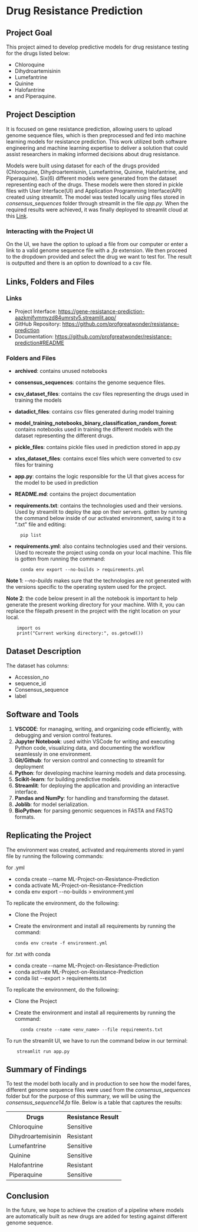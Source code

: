 # Drug Resistance Prediction

## Project Goal

This project aimed to develop predictive models for drug resistance testing for the drugs listed below:
- Chloroquine
- Dihydroartemisinin
- Lumefantrine
- Quinine
- Halofantrine
- and Piperaquine. 

## Project Desciption

It is focused on gene resistance prediction, allowing users to upload genome sequence files, which is then preprocessed and fed into machine learning models for resistance prediction. This work utilized both software engineering and machine learning expertise to deliver a solution that could assist researchers in making informed decisions about drug resistance. 

Models were built using dataset for each of the drugs provided (Chloroquine, Dihydroartemisinin, Lumefantrine, Quinine, Halofantrine, and Piperaquine). Six(6) different models were generated from the dataset representing each of the drugs. These models were then stored in pickle files with User Interface(UI) and Application Programming Interface(API) created using streamlit. The model was tested locally using files stored in *consensus_sequences* folder through streamlit in the file *app.py*. When the required results were achieved, it was finally deployed to streamlit cloud at this [Link](https://gene-resistance-prediction-aazkmjfvmmyzd84umrstv5.streamlit.app/).

### Interacting with the Project UI

On the UI, we have the option to upload a file from our computer or enter a link to a valid genome sequence file with a _.fa_ extension. We then proceed to the dropdown provided and select the drug we want to test for. The result is outputted and there is an option to download to a csv file.

## Links, Folders and Files

### Links

- Project Interface: https://gene-resistance-prediction-aazkmjfvmmyzd84umrstv5.streamlit.app/
- GitHub Repository: https://github.com/profgreatwonder/resistance-prediction
- Documentation: https://github.com/profgreatwonder/resistance-prediction#README

### Folders and Files

- **archived**: contains unused notebooks
- **consensus_sequences**: contains the genome sequence files.
- **csv_dataset_files**: contains the csv files representing the drugs used in training the models
- **datadict_files**: contains csv files generated during model training
- **model_training_notebooks_binary_classification_random_forest**: contains notebooks used in training the different models with the dataset representing the different drugs.
- **pickle_files**: contains pickle files used in prediction stored in app.py
- **xlxs_dataset_files**: contains excel files which were converted to csv files for training
- **app.py**: contains the logic responsible for the UI that gives access for the model to be used in prediction
- **README.md**: contains the project documentation
- **requirements.txt**: contains the technologies used and their versions. Used by streamlit to deploy the app on their servers. gotten by running the command below inside of our activated environment, saving it to a ".txt" file and editing:

        pip list

- **requirements.yml**: also contains technologies used and their versions. Used to recreate the project using conda on your local machine. This file is gotten from running the command:

        conda env export --no-builds > requirements.yml

**Note 1**: _--no-builds_ makes sure that the technologies are not generated with the versions specific to the operating system used for the project.

**Note 2**: the code below present in all the notebook is important to help generate the present working directory for your machine. With it, you can replace the filepath present in the project with the right location on your local.

        import os
        print("Current working directory:", os.getcwd())

## Dataset Description
The dataset has columns:
- Accession_no
- sequence_id
- Consensus_sequence
- label

## Software and Tools

1. **VSCODE**: for managing, writing, and organizing code efficiently, with debugging and version control features.
2. **Jupyter Notebook**: used within VSCode for writing and executing Python code, visualizing data, and documenting the workflow seamlessly in one environment. 
3. **Git/Github**: for version control and connecting to streamlit for deployment
5. **Python**: for developing machine learning models and data processing.
6. **Scikit-learn**: for building predictive models.
7. **Streamlit**: for deploying the application and providing an interactive interface.
8. **Pandas and NumPy**: for handling and transforming the dataset.
9. **Joblib**: for model serialization.
10. **BioPython**: for parsing genomic sequences in FASTA and FASTQ formats.

## Replicating the Project

The environment was created, activated and requirements stored in yaml file by running the following commands:

for .yml

- conda create --name ML-Project-on-Resistance-Prediction
- conda activate ML-Project-on-Resistance-Prediction
- conda env export --no-builds > environment.yml

To replicate the environment, do the following:

- Clone the Project
- Create the environment and install all requirements by running the command:

      conda env create -f environment.yml

for .txt with conda

- conda create --name ML-Project-on-Resistance-Prediction
- conda activate ML-Project-on-Resistance-Prediction
- conda list --export > requirements.txt

To replicate the environment, do the following:

- Clone the Project
- Create the environment and install all requirements by running the command:

        conda create --name <env_name> --file requirements.txt

To run the streamlit UI, we have to run the command below in our terminal:

        streamlit run app.py

## Summary of Findings
To test the model both locally and in production to see how the model fares, different genome sequence files were used from the *consensus_sequences* folder but for the purpose of this summary, we will be using the *consensus_sequence14.fa* file. Below is a table that captures the results:

<div align = "center">
<table>
        <tr>
                <th>Drugs</th>
                <th>Resistance Result</th>
        </tr>
        <tr>
                <td>Chloroquine</td>
                <td>Sensitive</td>
        </tr>
        <tr>
                <td>Dihydroartemisinin</td>
                <td>Resistant</td>
        </tr>  
        <tr>
                <td>Lumefantrine</td>
                <td>Sensitive</td>
        </tr>
        <tr>
                <td>Quinine</td>
                <td>Sensitive</td>
        </tr>
        <tr>
                <td>Halofantrine</td>
                <td>Resistant</td>
        </tr>
        <tr>
                <td>Piperaquine</td>
                <td>Sensitive</td>
        </tr>

        
</table>
</div>

## Conclusion
In the future, we hope to achieve the creation of a pipeline where models are automatically built as new drugs are added for testing against different genome sequence.
